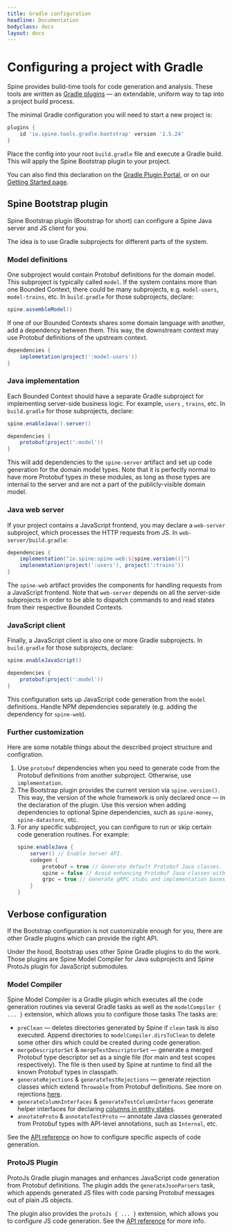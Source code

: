 ```yaml
---
title: Gradle configuration
headline: Documentation
bodyclass: docs
layout: docs
---
```


# Configuring a project with Gradle

Spine provides build-time tools for code generation and analysis. These tools are written
as [Gradle plugins](https://docs.gradle.org/current/userguide/plugins.html) — an extendable, uniform
way to tap into a project build process.

The minimal Gradle configuration you will need to start a new project is:

<embed-code file="examples/hello/build.gradle" start="plugins" end="}"></embed-code>
```groovy
plugins {
    id 'io.spine.tools.gradle.bootstrap' version '1.5.24'
}
```

Place the config into your root `build.gradle` file and execute a Gradle build. This will apply
the Spine Bootstrap plugin to your project.

You can also find this declaration on the [Gradle Plugin Portal](https://plugins.gradle.org/plugin/io.spine.tools.gradle.bootstrap),
or on our [Getting Started page]({{site.baseurl}}/docs/quick-start).

## Spine Bootstrap plugin 

Spine Bootstrap plugin (Bootstrap for short) can configure a Spine Java server and JS client for
you.

The idea is to use Gradle subprojects for different parts of the system.

### Model definitions

One subproject would contain Protobuf definitions for the domain model. This subproject is
typically called `model`. If the system contains more than one Bounded Context, there could be
many subprojects, e.g. `model-users`, `model-trains`, etc. In `build.gradle` for those
subprojects, declare:
```groovy
spine.assembleModel()
```
If one of our Bounded Contexts shares some domain language with another, add a dependency between
them. This way, the downstream context may use Protobuf definitions of the upstream context.
```groovy
dependencies {
    implemetation(project(':model-users'))
}
```

### Java implementation

Each Bounded Context should have a separate Gradle subproject for implementing server-side
business logic. For example, `users` , `trains`, etc. In `build.gradle` for those
subprojects, declare:
```groovy
spine.enableJava().server()

dependencies {
    protobuf(project(':model'))
}
```
This will add dependencies to the `spine-server` artifact and set up code generation for
the domain model types. Note that it is perfectly normal to have more Protobuf types in
these modules, as long as those types are internal to the server and are not a part of
the publicly-visible domain model.

### Java web server

If your project contains a JavaScript frontend, you may declare a `web-server` subproject, which
processes the HTTP requests from JS. In `web-server/build.gradle`:
```groovy
dependencies {
    implementation("io.spine:spine-web:${spine.version()}")
    implenemtation(project(':users'), project(':trains'))
}
```
The `spine-web` artifact provides the components for handling requests from a JavaScript
frontend. Note that `web-server` depends on all the server-side subprojects in order to be able
to dispatch commands to and read states from their respective Bounded Contexts.

### JavaScript client

Finally, a JavaScript client is also one or more Gradle subprojects. In `build.gradle` for those
subprojects, declare:
```groovy
spine.enableJavaScript()

dependencies {
    protobuf(project(':model'))
}
```
This configuration sets up JavaScript code generation from the `model` definitions. Handle NPM
dependencies separately (e.g. adding the dependency for `spine-web`).

### Further customization

Here are some notable things about the described project structure and configration.
1. Use `protobuf` dependencies when you need to generate code from the Protobuf definitions from
   another subproject. Otherwise, use `implementation`.
2. The Bootstrap plugin provides the current version via `spine.version()`. This way, the version of
   the whole framework is only declared once — in the declaration of the plugin. Use this version
   when adding dependencies to optional Spine dependencies, such as `spine-money`,
   `spine-datastore`, etc.
3. For any specific subproject, you can configure to run or skip certain code generation routines.
   For example:
   ```groovy
   spine.enableJava {
       server() // Enable Server API.
       codegen {
           protobuf = true // Generate default Protobuf Java classes.
           spine = false // Avoid enhancing Protobuf Java classes with Spine validation, interfaces, etc.
           grpc = true // Generate gRPC stubs and implementation bases from Protobuf service definitions.  
       }
   }
   ```

## Verbose configuration

If the Bootstrap configuration is not customizable enough for you, there are other Gradle plugins
which can provide the right API.

Under the hood, Bootstrap uses other Spine Gradle plugins to do the work. Those plugins are
Spine Model Compiler for Java subprojects and Spine ProtoJs plugin for JavaScript submodules.

### Model Compiler

Spine Model Compiler is a Gradle plugin which executes all the code generation routines via several
Gradle tasks as well as the `modelCompiler { ... }` extension, which allows you to configure those
tasks The tasks are:

 - `preClean` — deletes directories generated by Spine if `clean` task is also executed. Append
   directories to `modelCompiler.dirsToClean` to delete some other dirs which could be created
   during code generation. 
 - `mergeDescriptorSet` & `mergeTestDescriptorSet` — generate a merged Protobuf type descriptor set
   as a single file (for main and test scopes respectively). The file is then used by Spine at
   runtime to find all the known Protobuf types in classpath.
 - `generateRejections` & `generateTestRejections` — generate rejection classes which extend
   `Throwable` from Protobuf definitions. See more on rejections [here]({{site.baseurl}}/docs/guides/rejections).
 - `generateColumnInterfaces` & `generateTestColumnInterfaces` generate helper interfaces for
   declaring [columns in entity states]({{site.baseurl}}/base/reference/base/io/spine/base/EntityWithColumns.html).
 - `annotateProto` & `annotateTestProto` — annotate Java classes generated from Protobuf types with
   API-level annotations, such as `Internal`, etc.
   
See the [API reference]({{site.baseurl}}/base/reference/model-compiler/io/spine/tools/gradle/compiler/Extension.html)
on how to configure specific aspects of code generation.

### ProtoJS Plugin

ProtoJs Gradle plugin manages and enhances JavaScript code generation from Protobuf definitions.
The plugin adds the `generateJsonParsers` task, which appends generated JS files with code parsing
Protobuf messages out of plain JS objects.

The plugin also provides the `protoJs { ... }` extension, which allows you to configure JS code
generation. See the [API reference]({{site.baseurl}}/base/reference/proto-js-plugin/io/spine/js/gradle/Extension.html)
for more info.
